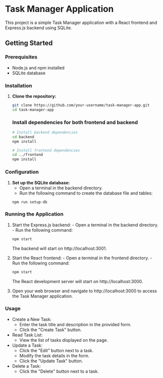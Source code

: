 # Task Manager Application

This project is a simple Task Manager application with a React frontend and Express.js backend using SQLite.

## Getting Started

### Prerequisites

- Node.js and npm installed
- SQLite database

### Installation

1. **Clone the repository:**

   ```bash
   git clone https://github.com/your-username/task-manager-app.git
   cd task-manager-app
   ```

   ### Install dependencies for both frontend and backend

      ```bash
      # Install backend dependencies
      cd backend
      npm install

      # Install frontend dependencies
      cd ../frontend
      npm install
      ```

### Configuration
   1. **Set up the SQLite database:**
      - Open a terminal in the backend directory.
       - Run the following command to create the database file and tables:
       ```
       npm run setup-db
       ```

### Running the Application
   1. Start the Express.js backend:
    - Open a terminal in the backend directory.
    - Run the following command:
      ```bash
      npm start
      ```
      The backend will start on http://localhost:3001.

   2. Start the React frontend:
    - Open a terminal in the frontend directory.
    - Run the following command:
      ```bash
      npm start
      ```
      The React development server will start on http://localhost:3000.
   3. Open your web browser and navigate to http://localhost:3000 to access the Task Manager application.



### Usage
 - Create a New Task:
      - Enter the task title and description in the provided form.
      - Click the "Create Task" button.
 - Read Task List:
      - View the list of tasks displayed on the page.
 - Update a Task:
      - Click the "Edit" button next to a task.
      - Modify the task details in the form.
      - Click the "Update Task" button.
 - Delete a Task:
      - Click the "Delete" button next to a task.